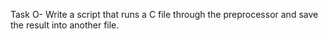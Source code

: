 Task O- Write a script that runs a C file through the preprocessor and save the result into another file.
